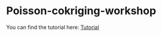 # Poisson-cokriging-workshop

You can find the tutorial here:
[Tutorial](https:/davidpayares.github.io/Poisson-cokriging-workshop)
